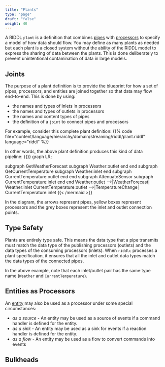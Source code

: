 ```yaml
---
title: "Plants"
type: "page"
draft: "false"
weight: 40
---
```


A RIDDL `plant` is a definition that combines [pipes](pipe) with 
[processors](processor) to specify a model of how data should flow. You may 
define as many plants as needed but each plant is a closed system without 
the ability of the RIDDL model to express the sharing of data between the 
plants. This is done deliberately to prevent unintentional contamination of 
data in large models.  

## Joints
The purpose of a plant definition is to provide the blueprint for how a set
of pipes, processors, and entities are joined together so that data may flow 
end-to-end. This is done by using:
* the names and types of inlets in processors
* the names and types of outlets in processors
* the names and content types of pipes
* the definition of a `joint` to connect pipes and processors

For example, consider this complete plant definition:
{{% code file="content/language/hierarchy/domain/streaming/riddl/plant.riddl"
language="riddl" %}}

In other words, the above plant definition produces this kind of data pipeline:
{{<mermaid align="left">}}
graph LR;

subgraph GetWeatherForecast
  subgraph Weather:outlet
  end
end
subgraph GetCurrentTemperature
  subgraph Weather:inlet
  end
  subgraph CurrentTemperature:outlet
  end
end
subgraph AttenuateSensor
  subgraph CurrentTemperature:inlet
  end
end
Weather:outlet -->|WeatherForecast| Weather:inlet
CurrentTemperature:outlet -->|TemperatureChange| CurrentTemperature:inlet
{{< /mermaid >}}

In the diagram, the arrows represent pipes, yellow boxes represent processors 
and the grey boxes represent the inlet and outlet connection points. 

## Type Safety
Plants are entirely type safe. This means the data type that a pipe 
transmits must match the data type of the publishing processors (outlets) and 
the data types of the consuming processors (inlets). When `riddlc` processes 
a plant specification, it ensures that all the inlet and outlet data types 
match the data types of the connected pipes. 

In the above example, note that each inlet/outlet pair has the same type 
name (`Weather` and `CurrentTemperature`).

## Entities as Processors
An [entity](../context/entity) may also be used as a processor under some 
special circumstances:
* _as a source_ - An entity may be used as a source of events if a command handler 
  is defined for the entity.   
* _as a sink_ - An entity may be used as a sink for events if a reaction handler 
  is defined for the entity.
* _as a flow_ - An entity may be used as a flow to convert commands into events

## Bulkheads


